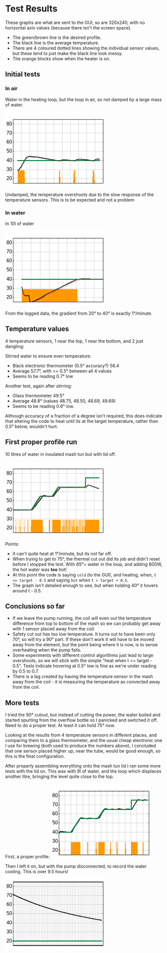 # Test Results

These graphs are what are sent to the GUI, so are 320x240, with no horizontal axis values (because there isn't the screen space).
* The green/brown line is the desired profile. 
* The black line is the average temperature.
* There are 4 coloured dotted lines showing the individual sensor values, but these tend to just make the black line look messy.
* The orange blocks show when the heater is on.

## Initial tests

### In air
Water in the heating loop, but the loop in air, so not damped by a large mass of water.

![Test in air](air_test.png)

Undamped, the temperature overshoots due to the slow response of the temperature sensors. This is to be expected and not a problem

### In water
In 10l of water

![Test in water](water_test.png)

From the logged data, the gradient from 20&deg; to 40&deg; is exactly 1&deg;/minute.

## Temperature values

4 temperature sensors, 1 near the top, 1 near the bottom, and 2 just dangling:

Stirred water to ensure even temperature:
* Black electronic thermometer (0.5&deg; accuracy?) 58.4
* Average 57.7&deg;, with <= 0.5&deg; between all 4 values
* Seems to be reading 0.7&deg; low

Another test, again after stirring:
* Glass thermometer 49.5&deg;
* Average 48.8&deg; (values 48.75, 48.50, 48.69, 49.69)
* Seems to be reading 0.6&deg; low.

Although accuracy of a fraction of a degree isn't required, this does indicate that altering the code to heat until its at the target temperature, rather than 0.5&deg; below, wouldn't hurt.

## First proper profile run

10 litres of water in insulated mash tun but with lid off.

![Wheat profile test run](test1.png)

Points:
* It can't quite heat at 1&deg;/minute, but its not far off.
* When trying to get to 75&deg;, the thermal cut out did its job and didn't reset before I stopped the test. With 65&deg;+ water in the loop, and adding 800W, the hot water was **too** hot!
* At this point the code is saying `cold` (to the GUI), and heating, when, `t <= target - 0.5` and saying `hot` when `t > target + 0.5`.
* The graph isn't detailed enough to see, but when holding 40&deg; it hovers around t - 0.5.

## Conclusions so far

* If we leave the pump running, the coil will even out the temperature difference from top to bottom of the mash so we can probably get away with 1 sensor placed away from the coil.
* Safety cut out has too low temperature. It turns out to have been only 70&deg;, so will try a 90&deg; part. If these don't work it will have to be moved away from the element, but the point being where it is now, is to sense overheating when the pump fails.
* Some experiments with different control algorithms just lead to large overshoots, so we will stick with the simple "heat when t <= target - 0.5". Tests indicate hovering at 0.5&deg; low is fine as we're under reading by 0.5 to 0.7.
* There is a lag created by having the temperature sensor in the mash away from the coil - it is measuring the temperature as convected away from the coil.

## More tests

I tried the 90&deg; cutout, but instead of cutting the power, the water boiled and started spurting from the overflow bottle so I panicked and switched it off. Need to do a proper test. At least it can hold 75&deg; now.

Looking at the results from 4 temperature sensors in different places, and comparing them to a glass thermometer, and the usual cheap electronic one I use for brewing (both used to produce the numbers above), I concluded that one sensor placed higher up, near the tube, would be good enough, so this is the final configuration.

After properly assembling everything onto the mash tun lid I ran some more tests with the lid on.
This was with 9l of water, and the loop which displaces another litre, bringing the level quite close to the top.

First, a proper profile:
![Full profile test run](wheat_test.png)

Then I left it on, but with the pump disconnected, to record the water cooling. This is over 9.5 hours!
![Cooling curve](cooling_curve.png)

